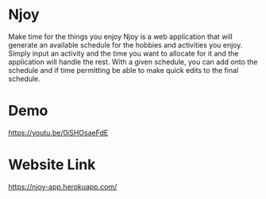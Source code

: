 # Njoy

Make time for the things you enjoy
Njoy is a web application that will generate an available schedule for the hobbies and activities you enjoy.
Simply input an activity and the time you want to allocate for it and the application will handle the rest.
With a given schedule, you can add onto the schedule and if time permitting be able to make quick edits to the final schedule.

# Demo

https://youtu.be/0iSHOsaeFdE

# Website Link

https://njoy-app.herokuapp.com/
